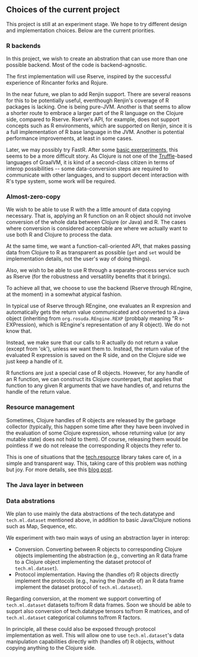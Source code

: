 
## Choices of the current project

This project is still at an experiment stage. We hope to try different design and implementation choices. Below are the current priorities.

### R backends

In this project, we wish to create an abstration that can use more than one possible backend. Most of the code is backend-agnostic.

The first implementation will use Rserve, inspired by the successful experience of Rincanter forks and Rojure. 

In the near future, we plan to add Renjin support. There are several reasons for this to be potentially useful, eventhough Renjin's coverage of R packages is lacking. One is being pure-JVM. Another is that seems to allow a shorter route to embrace a larger part of the R language on the Clojure side, compared to Rserve. Rserve's API, for example, does not support concepts such as R environments, which are supported on Renjin, since it is a full implementation of R base language in the JVM. Another is potential performance improvements, at least in some cases.

Later, we may possibly try FastR. After some [basic exerperiments](https://github.com/scicloj/fastr-examples), this seems to be a more difficult story. As Clojure is not one of the [Truffle](https://github.com/oracle/graal/tree/master/truffle)-based languages of GraalVM, it is kind of a second-class citizen in terms of interop possibilities -- some data-conversion steps are required to communicate with other languages, and to support decent interaction with R's type system, some work will be required.

### Almost-zero-copy

We wish to be able to use R with the a little amount of data copying necessary. That is, applying an R function on an R object should not involve conversion of the whole data between Clojure (or Java) and R. The cases where conversion is considered acceptable are where we actually want to use both R and Clojure to process the data.

At the same time, we want a function-call-oriented API, that makes passing data from Clojure to R as transparent as possible (`get` and `set` would be implementation details, not the user's way of doing things).

Also, we wish to be able to use R through a separate-process service such as Rserve (for the robustness and versatility benefits that it brings).

To achieve all that, we choose to use the backend (Rserve through REngine, at the moment) in a somewhat atypical fashion.

In typical use of Rserve through REngine, one evaluates an R expresion and automatically gets the return value communicated and converted to a Java object (inheriting from `org.rosuda.REngine.REXP` (probbaly meaning "R s-EXPression), which is REngine's representation of any R object). We do not know that.

Instead, we make sure that our calls to R actually do not return a value (except from 'ok'), unless we want them to. Instead, the return value of the evaluated R expression is saved on the R side, and on the Clojure side we just keep a handle of it.

R functions are just a special case of R objects. However, for any handle of an R function, we can construct its Clojure counterpart, that applies that function to any given R arguments that we have handles of, and returns the handle of the return value.

### Resource management

Sometimes, Clojure handles of R objects are released by the garbage collector (typically, this happen some time after they have been involved in the evaluation of some Clojure expression, whose returning value (or any mutable state) does not hold to them). Of course, releasing them would be pointless if we do not release the corresponding R objects they refer to.

This is one of situations that the [tech.resource](LINK) library takes care of, in a simple and transparent way. This, taking care of this problem was nothing but joy. For more details, see this [blog post](http://techascent.com/blog/generalized-resource-management.html).

### The Java layer in between

### Data abstrations

We plan to use mainly the data abstractions of the tech.datatype and `tech.ml.dataset` mentioned above, in addition to basic Java/Clojure notions such as Map, Sequence, etc.

We experiment with two main ways of using an abstraction layer in interop:
* Conversion. Converting between R objects to corresponding Clojure objects implementing the abstraction (e.g., converting an R data frame to a Clojure object implementing the dataset protocol of `tech.ml.dataset`).
* Protocol implementation. Having the (handles of) R objects directly implement the protocols (e.g., having the (handle of) an R data frame implement the dataset protocol of `tech.ml.dataset`).

Regarding conversion, at the moment we support converting of `tech.ml.dataset` datasets to/from R data frames. Soon we should be able to supprt also conversion of tech.datatype tensors to/from R matrices, and of `tech.ml.dataset` categorical columns to/from R factors.

In principle, all these could also be exposed through protocol implementation as well. This will allow one to use `tech.ml.dataset`'s data manipulation capabilities directly with (handles of) R objects, without copying anything to the Clojure side.

